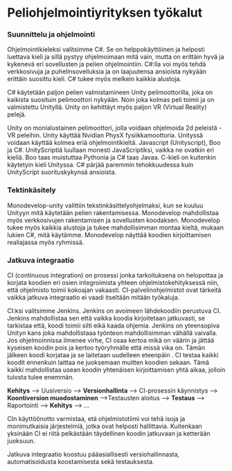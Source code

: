 # Peliohjelmointiyrityksen työkalut

 ### Suunnittelu ja ohjelmointi
 Ohjelmointikieleksi valitsimme C#. Se on helppokäyttöinen ja helposti luettava kieli ja sillä pystyy ohjelmoimaan mitä vain, mutta on erittäin hyvä ja kykenevä eri sovellusten ja pelien ohjelmointiin. C#:lla voi myös tehdä verkkosivuja ja puhelinsovelluksia ja on laajuutensa ansioista nykyään erittäin suosittu kieli. C# tukee myös melkein kaikkia alustoja.
 
 C# käytetään paljon pelien valmistamineen Unity pelimoottorilla, joka on kaikista suosituin pelimoottori nykyään. Noin joka kolmas peli toimii ja on valmistettu Unityllä. Unity on kehittäyt myös paljon VR (Virtual Reality) pelejä.

 Unity on monialustainen pelimoottori, jolla voidaan ohjelmoida 2d peleistä - VR peleihin. Unity käyttää Nvidian PhysX fysiikkamoottoria. Unityssä voidaan käyttää kolmea eriä ohjelmointikieltä. Javascript (Unityscript), Boo ja C#. UnityScriptiä luullaan monesti JavaScriptiksi, vaikka ne ovatkin eri kieliä. Boo taas muistuttaa Pythonia ja C# taas Javaa. C-kieli on kuitenkin käytetyin kieli Unityssa. C# pärjää paremmin tehokkuudessa kuin UnityScript suorituskykynsä 
 ansioista. 
 
 ### Tektinkäsitely
 
 Monodevelop-unity valittiin tekstinkäsittelyohjelmaksi, kun se kuuluu Unityyn mitä käytetään pelien rakentamisessa. Monodevelop mahdollistaa myös verkkosivujen rakentamisen ja sovellusten koodaksen. Monodevelop tukee myös kaikkia alustoja ja tukee mahdollisimman montaa kieltä, mukaan lukien C#, mitä käytämme. Monodevelop näyttää koodien kirjoittamisen realiajassa myös ryhmissä.


 
 ### Jatkuva integraatio
 
 CI (continuous integration) on prosessi jonka tarkoituksena on helopottaa ja korjata koodien eri osien integroimista yhteen ohjelmistokehityksessä niin, että ohjelmisto toimii kokoajan vakaasti. CI-palvelinohjelmistot ovat tärkeitä vaikka jatkuva integraatio ei vaadi itseltään mitään työkaluja.
 
 CI:ksi valitsimme Jenkins. Jenkins on avoimeen lähdekoodiin perustuva CI. Jenkins mahdollistaa sen että vaikka koodia kirjoitetaan jatkuvasti, se tarkistaa että, koodi toimii silti eikä kaada ohjemia. Jenkins on yteensopiva Unityn kans joka mahdollistaaa työnteon mahdollisimman vähällä vaivalla. Jos ohjelmoinnissa ilmenee virhe, CI osaa kertoa mikä on väärin ja jättää kyseisen koodin pois ja kertoo työryhmälle että missä vika on. Tämän jälkeen koodi korjataa ja se laitetaan uudelleen eteenpäin . CI testaa kaikki koodit ennenkuin laittaa ne juoksemaan muitten koodien sekaan. Tämä kaikki mahdollistaa usean koodin yhtenäisen kirjoittamisen yhtä aikaa, jolloin tulosta tulee enemmän.
 
**Kehitys** --> Uusiversio --> **Versionhallinta** --> CI-prosessin käynnistys --> **Koontiversion muodostaminen** -->Testausten aloitus --> **Testaus** --> Raportointi --> **Kehitys** --> ...
 
 CIn käyttöönotto  varmistaa, etä ohjelmistotiimi voi tehä isoja ja monimutkaisia järjestelmiä, jotka ovat helposti hallittavia. Kuitenkaan yksinään CI ei riitä pelkästään täydellinen koodin jatkuvaan ja ketterään juoksuun.
 
 Jatkuva integraatio koostuu pääasiallisesti versiohallinnasta, automatisoidusta koostamisesta sekä testauksesta.

 
